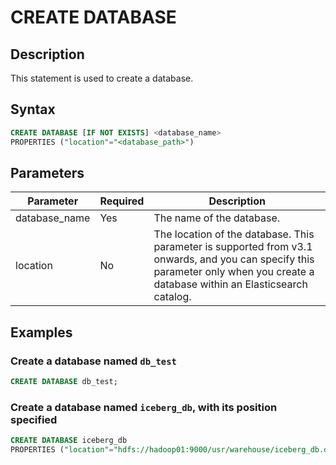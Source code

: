 # CREATE DATABASE

## Description

This statement is used to create a database.

## Syntax

```SQL
CREATE DATABASE [IF NOT EXISTS] <database_name>
PROPERTIES ("location"="<database_path>")
```

## Parameters

| **Parameter**      | **Required** | **Description**                                                              |
| ------------------ | ------------ | ---------------------------------------------------------------------------- |
| database_name      | Yes          | The name of the database.                                                    |
| location           | No           | The location of the database. This parameter is supported from v3.1 onwards, and you can specify this parameter only when you create a database within an Elasticsearch catalog. |

## Examples

### Create a database named `db_test`

```SQL
CREATE DATABASE db_test;
```

### Create a database named `iceberg_db`, with its position specified

```SQL
CREATE DATABASE iceberg_db
PROPERTIES ("location"="hdfs://hadoop01:9000/usr/warehouse/iceberg_db.db/");
```
